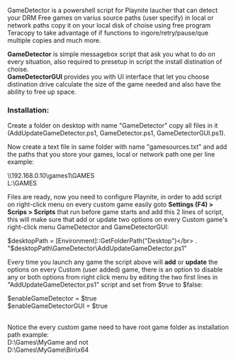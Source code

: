 GameDetector is a powershell script for Playnite laucher that can detect your DRM Free games on varius source paths (user specify) in local or network paths copy it on your local disk of choise using free program Teracopy to take advantage of if functions to ingore/retry/pause/que multiple copies and much more.

<b>GameDetector</b> is simple messagebox script that ask you what to do on every situation, also  required to presetup in script the install distination of choise.</br>
<b>GameDetectorGUI</b> provides you with UI interface that let you choose distination drive calculate the size of the game needed and also have the ability to free up space.

<h3><b>Installation:</b></h3>

Create a folder on desktop with name "GameDetector" copy all files in it (AddUpdateGameDetector.ps1, GameDetector.ps1, GameDetectorGUI.ps1).

Now create a text file in same folder with name "gamesources.txt" and add the paths that you store your games, local or network path one per line
example:

\\\192.168.0.10\games1\GAMES</br>
L:\GAMES

Files are ready, now you need to configure Playnite, in order to add script on right-click menu on every custom game easily goto <b>Settings (F4) > Scrips > Scripts</b> that run before game starts and add this 2 lines of script, this will make sure that add or update two options on every Custom game's right-click menu GameDetector and GameDetectorGUI:

$desktopPath = [Environment]::GetFolderPath("Desktop")</br>
. "$desktopPath\GameDetector\AddUpdateGameDetector.ps1"

Every time you launch any game the script above will <b>add</b> or <b>update</b> the options on every Custom (user added) game, there is an option to disable any or both options from right click menu by editing the two first lines in "AddUpdateGameDetector.ps1" script and set from $true to $false:
<p>
$enableGameDetector = $true</br>
$enableGameDetectorGUI = $true
</p>

</br>
Notice the every custom game need to have root game folder as installation path example: </br>D:\Games\MyGame and not </br>D:\Games\MyGame\Bin\x64
